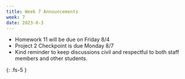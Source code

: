 ```yaml
---
title: Week 7 Announcements
week: 7
date: 2023-8-3
---
```


- Homework 11 will be due on Friday 8/4
- Project 2 Checkpoint is due Monday 8/7
- Kind reminder to keep discussions civil and respectful to both staff members and other students.

{: .fs-5 }
